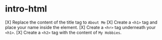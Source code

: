# intro-html
[X] Replace the content of the title tag to `About Me`
[X] Create a `<h1>` tag and place your name inside the element.
[X] Create a `<hr>` tag underneath your `<h1>`.
[X] Create a `<h2>` tag with the content of `My Hobbies`.
